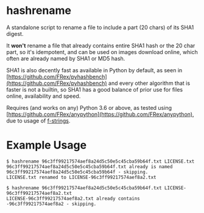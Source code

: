 # hashrename

A standalone script to rename a file to include a part (20 chars) of its SHA1 digest.

It **won't** rename a file that already contains entire SHA1 hash or the 20
char part, so it's idempotent, and can be used on images download online,
which often are already named by SHA1 or MD5 hash.

SHA1 is also decently fast as available in Python by default, as seen in
[https://github.com/FRex/pyhashbench](https://github.com/FRex/pyhashbench)
and every other algorithm that is faster is not a builtin, so SHA1 has a
good balance of prior use for files online, availability and speed.

Requires (and works on any) Python 3.6 or above, as tested using
[https://github.com/FRex/anypython](https://github.com/FRex/anypython),
due to usage of [f-strings](https://docs.python.org/3/reference/lexical_analysis.html#f-strings).

# Example Usage

```
$ hashrename 96c3ff99217574aef8a24d5c50e5c45cba59b64f.txt LICENSE.txt
96c3ff99217574aef8a24d5c50e5c45cba59b64f.txt already is named 96c3ff99217574aef8a24d5c50e5c45cba59b64f - skipping.
LICENSE.txt renamed to LICENSE-96c3ff99217574aef8a2.txt

$ hashrename 96c3ff99217574aef8a24d5c50e5c45cba59b64f.txt LICENSE-96c3ff99217574aef8a2.txt
LICENSE-96c3ff99217574aef8a2.txt already contains -96c3ff99217574aef8a2 - skipping.
```
